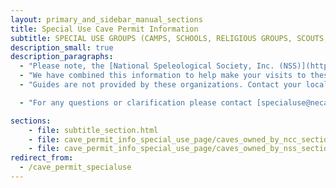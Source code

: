 ```yaml
---
layout: primary_and_sidebar_manual_sections
title: Special Use Cave Permit Information
subtitle: SPECIAL USE GROUPS (CAMPS, SCHOOLS, RELIGIOUS GROUPS, SCOUTS, ETC)
description_small: true
description_paragraphs:
  - "Please note, the [National Speleological Society, Inc. (NSS)](http://www.caves.org/) and the [Northeastern Cave Conservancy, Inc. (NCC)](https://necaveconservancy.org/) are completely separate 501(c)(3) organizations. Both are staffed by volunteers. Neither charge a fee for use of their properties but are happy to receive donations at the addresses listed below."
  - "We have combined this information to help make your visits to these caves easier."
  - "Guides are not provided by these organizations. Contact your local caving club through caves.org if you are looking for a guide as they may be able to help you."

  - "For any questions or clarification please contact [specialuse@necaveconservancy.org](mailto:specialuse@necaveconservancy.org)"

sections:
    - file: subtitle_section.html
    - file: cave_permit_info_special_use_page/caves_owned_by_ncc_section.html
    - file: cave_permit_info_special_use_page/caves_owned_by_nss_section.html
redirect_from:
  - /cave_permit_specialuse
---
```

